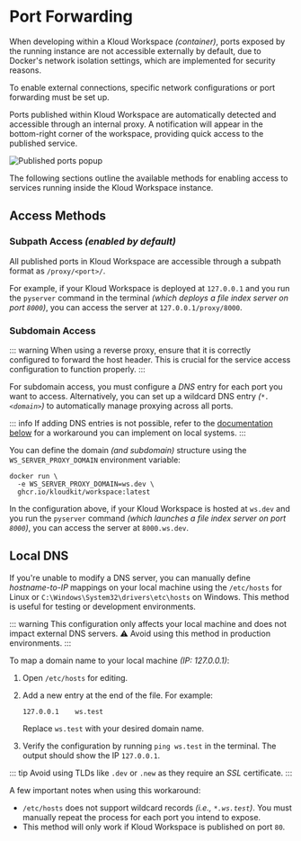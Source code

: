 # Port Forwarding

When developing within a Kloud Workspace *(container)*, ports exposed by the running
instance are not accessible externally by default, due to Docker's network isolation
settings, which are implemented for security reasons.

To enable external connections, specific network configurations or port forwarding must
be set up.

Ports published within Kloud Workspace are automatically detected and accessible through
an internal proxy.
A notification will appear in the bottom-right corner of the workspace, providing quick
access to the published service.

![Published ports popup](/port-forwarding.png)

The following sections outline the available methods for enabling access to services
running inside the Kloud Workspace instance.

## Access Methods

### Subpath Access *(enabled by default)*

All published ports in Kloud Workspace are accessible through a subpath format as
`/proxy/<port>/`.

For example, if your Kloud Workspace is deployed at `127.0.0.1` and you run the `pyserver`
command in the terminal *(which deploys a file index server on port `8000`)*, you can
access the server at `127.0.0.1/proxy/8000`.

### Subdomain Access

::: warning
When using a reverse proxy, ensure that it is correctly configured to forward the host
header.
This is crucial for the service access configuration to function properly.
:::

For subdomain access, you must configure a *DNS* entry for each port you want to access.
Alternatively, you can set up a wildcard DNS entry *(`*.<domain>`)* to automatically
manage proxying across all ports.

::: info
If adding DNS entries is not possible, refer to the [documentation below](#local-dns) for
a workaround you can implement on local systems.
:::

You can define the domain *(and subdomain)* structure using the `WS_SERVER_PROXY_DOMAIN`
environment variable:

```sh{2}
docker run \
  -e WS_SERVER_PROXY_DOMAIN=ws.dev \
  ghcr.io/kloudkit/workspace:latest
```

In the configuration above, if your Kloud Workspace is hosted at `ws.dev` and you run the
`pyserver` command *(which launches a file index server on port `8000`)*, you can access
the server at `8000.ws.dev`.

## Local DNS

If you're unable to modify a DNS server, you can manually define *hostname-to-IP* mappings
on your local machine using the `/etc/hosts` for Linux or
`C:\Windows\System32\drivers\etc\hosts` on Windows.
This method is useful for testing or development environments.

::: warning
This configuration only affects your local machine and does not impact external DNS
servers.
⚠️ Avoid using this method in production environments.
:::

To map a domain name to your local machine *(IP: 127.0.0.1)*:

1. Open `/etc/hosts` for editing.
2. Add a new entry at the end of the file. For example:

   ```plaintext
   127.0.0.1    ws.test
   ```

   Replace `ws.test` with your desired domain name.
3. Verify the configuration by running `ping ws.test` in the terminal.
   The output should show the IP `127.0.0.1`.

::: tip
Avoid using TLDs like `.dev` or `.new` as they require an *SSL* certificate.
:::

A few important notes when using this workaround:

- `/etc/hosts` does not support wildcard records *(i.e., `*.ws.test`)*.
  You must manually repeat the process for each port you intend to expose.
- This method will only work if Kloud Workspace is published on port `80`.
